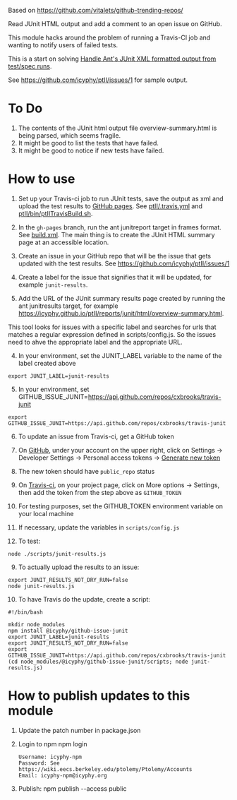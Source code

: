 Based on https://github.com/vitalets/github-trending-repos/

Read JUnit HTML output and add a comment to an open issue on GitHub.

This module hacks around the problem of running a Travis-CI job and wanting to notify users of failed tests.

This is a start on solving [Handle Ant's JUnit XML formatted output from test/spec runs](https://github.com/travis-ci/travis-ci/issues/239).

See https://github.com/icyphy/ptII/issues/1 for sample output.

# To Do
1. The contents of the JUnit html output file overview-summary.html is being parsed, which seems fragile.
2. It might be good to list the tests that have failed.
3. It might be good to notice if new tests have failed.

# How to use
1. Set up your Travis-ci job to run JUnit tests, save the output as xml and upload the test results to [GitHub pages](https://docs.travis-ci.com/user/deployment/pages/). See [ptII/.travis.yml](https://github.com/icyphy/ptII/blob/master/.travis.yml) and [ptII/bin/ptIITravisBuild.sh](https://github.com/icyphy/ptII/blob/master/bin/ptIITravisBuild.sh).

2. In the `gh-pages` branch, run the ant junitreport target in frames format.  See [build.xml](https://github.com/icyphy/ptII/blob/gh-pages/build.xml).  The main thing is to create the JUnit HTML summary page at an accessible location.

3. Create an issue in your GitHub repo that will be the issue that gets updated with the test results.  See https://github.com/icyphy/ptII/issues/1
  1. Create a label for the issue that signifies that it will be updated, for example `junit-results`.
  2. Add the URL of the JUnit summary results page created by running the ant junitresults target, for example https://icyphy.github.io/ptII/reports/junit/html/overview-summary.html.

  This tool looks for issues with a specific label and searches for urls that matches a regular expression defined in scripts/config.js.  So the issues need to ahve the appropriate label and the appropriate URL.

4. In your environment, set the JUNIT_LABEL variable to the name of the label created above
```
export JUNIT_LABEL=junit-results
```

5. In your environment, set GITHUB_ISSUE_JUNIT=https://api.github.com/repos/cxbrooks/travis-junit
```
export GITHUB_ISSUE_JUNIT=https://api.github.com/repos/cxbrooks/travis-junit
```

6. To update an issue from Travis-ci, get a GitHub token
  1. On [GitHub](https://github.com), under your account on the upper right, click on Settings -> Developer Settings -> Personal access tokens -> [Generate new token](https://github.com/settings/tokens)
  2. The new token should have `public_repo` status
  3. On [Travis-ci](https://travis-ci.org), on your project page, click on More options -> Settings, then add the token from the step above as `GITHUB_TOKEN`
  4. For testing purposes, set the GITHUB_TOKEN environment variable on your local machine

7. If necessary, update the variables in `scripts/config.js`

8. To test:
```
node ./scripts/junit-results.js
```

9. To actually upload the results to an issue:
```
export JUNIT_RESULTS_NOT_DRY_RUN=false
node junit-results.js
```

10. To have Travis do the update, create a script:
```
#!/bin/bash

mkdir node_modules
npm install @icyphy/github-issue-junit
export JUNIT_LABEL=junit-results
export JUNIT_RESULTS_NOT_DRY_RUN=false
export GITHUB_ISSUE_JUNIT=https://api.github.com/repos/cxbrooks/travis-junit
(cd node_modules/@icyphy/github-issue-junit/scripts; node junit-results.js)
```

# How to publish updates to this module

1.  Update the patch number in package.json
2.  Login to npm
        npm login

        Username: icyphy-npm
        Password: See https://wiki.eecs.berkeley.edu/ptolemy/Ptolemy/Accounts
        Email: icyphy-npm@icyphy.org
3.  Publish:
        npm publish --access public
